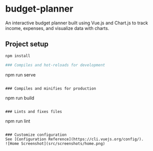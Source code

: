 # budget-planner
An interactive budget planner built using Vue.js and Chart.js to track income, expenses, and visualize data with charts.

## Project setup
```bash
npm install

### Compiles and hot-reloads for development
```
npm run serve
```

### Compiles and minifies for production
```
npm run build
```

### Lints and fixes files
```
npm run lint
```

### Customize configuration
See [Configuration Reference](https://cli.vuejs.org/config/).
![Home Screenshot](src/screenshots/home.png)


